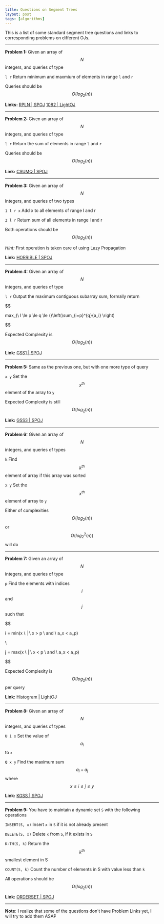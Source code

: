 ```yaml
---
title: Questions on Segment Trees
layout: post
tags: [algorithms]
---
```


This is a list of some standard segment tree questions and links to corresponding problems on different OJs.

---

**Problem 1:** Given an array of $$N$$ integers, and queries of type

`l r`  Return minimum and maxmium of elements in range `l` and `r`

Queries should be $$O(log_2(n))$$

**Links:** [RPLN \| SPOJ](http://www.spoj.com/problems/RPLN/) [1082 \| LightOJ](http://lightoj.com/volume_showproblem.php?problem=1082)

---

**Problem 2:** Given an array of $$N$$ integers, and queries of type

`l r`  Return the sum of elements in range `l` and `r`

Queries should be $$O(log_2(n))$$

**Link:** [CSUMQ \| SPOJ](http://www.spoj.com/problems/CSUMQ/)

---

**Problem 3:** Given an array of $$N$$ integers, and queries of two types

`1 l r x`  Add x to all elements of range l and r


`2 l r` Return sum of all elements in range l and r

Both operations should be $$O(log_2(n))$$

*Hint:* First operation is taken care of using Lazy Propagation

**Link:** [HORRIBLE \| SPOJ](http://www.spoj.com/problems/HORRIBLE/)

---

**Problem 4:** Given an array of $$N$$ integers, and queries of type

`l r`  Output the maximum contiguous subarray sum, formally return

$$

max_{\ l \le p \le q \le r}\left(\sum_{i=p}^{q}{a_i} \right)

$$

Expected Complexity is $$O(log_2(n))$$

**Link:** [GSS1 \| SPOJ](http://www.spoj.com/problems/GSS1/)

---

**Problem 5:** Same as the previous one, but with one more type of query

`x y` Set the $$x^{th}$$ element of the array to `y`

Expected Complexity is still $$O(log_2(n))$$

**Link:** [GSS3 \| SPOJ](http://www.spoj.com/problems/GSS3/)

---

**Problem 6:** Given an array of $$N$$ integers, and queries of types

`k`  Find $$k^{th}$$ element of array if this array was sorted

`x y` Set the $$x^{th}$$ element of array to `y`

Either of complexities $$O(log_2(n))$$ or $$O(log_2^2(n))$$ will do

---

**Problem 7:** Given an array of $$N$$ integers, and queries of type

`p` Find the elements with indices $$i$$ and $$j$$ such that

$$

i = min(x \ | \ x > p \ and \ a_x < a_p)

\\

j = max(x \ | \ x < p \ and \ a_x < a_p)

$$

Expected Complexity is $$O(log_2(n))$$ per query

**Link:** [Histogram \| LightOJ](http://lightoj.com/volume_showproblem.php?problem=1083)

---

**Problem 8:** Given an array of $$N$$ integers, and queries of types

`U i x`   Set the value of $$a_i$$ to `x`

`Q x y`   Find the maximum sum $$a_i + a_j$$ where $$x \le i \le j \le y$$

**Link:** [KGSS \| SPOJ](http://spoj.com/problems/KGSS)

---

**Problem 9:** You have to maintain a dynamic set `S` with the following operations

`INSERT(S, x)`   Insert `x` in `S` if it is not already present

`DELETE(S, x)`   Delete `x` from `S`, if it exists in `S`

`K-TH(S, k)`     Return the $$k^{th}$$ smallest element in S

`COUNT(S, k)`    Count the number of elements in S with value less than `k`

All operations should be $$O(log_2(n))$$

**Link:** [ORDERSET \| SPOJ](http://spoj.com/problems/ORDERSET)

---

**Note:** I realize that some of the questions don't have Problem Links yet, I will try to add them ASAP
